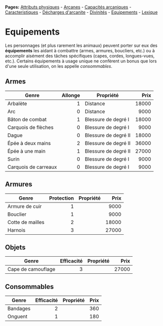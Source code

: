 **Pages:**
[Attributs physiques](../book/attributs.md) -
[Arcanes](../book/arcanes.md) -
[Capacités arcaniques](../book/capacités.md) -
[Caracteristiques](../book/caractéristiques.md) -
[Décharges d'arcanite](../book/décharges.md) -
[Divinités](../book/divinités.md) -
[Equipements](../book/équipements.md) -
[Lexique](../book/lexique.md)
# Equipements

Les personnages (et plus rarement les animaux) peuvent porter sur eux des **équipements** les aidant à combattre (armes, armures, boucliers, etc.) ou à accomplir aisément des tâches spécifiques (capes, cordes, longues-vues, etc.). Certains équipements à usage unique ne confèrent un bonus que lors d&#039;une seule utilisation, on les appelle _consommables_.

## Armes

|Genre|Allonge|Propriété|Prix|
|---|---:|---|---:|
Arbalète|1|Distance|18000
Arc|0|Distance|9000
Bâton de combat|1|Blessure de degré I|18000
Carquois de flèches|0|Blessure de degré I|9000
Dague|0|Blessure de degré II|18000
Épée à deux mains|2|Blessure de degré II|36000
Épée à une main|1|Blessure de degré II|27000
Surin|0|Blessure de degré I|9000
Carquois de carreaux|0|Blessure de degré I|9000

## Armures

|Genre|Protection|Propriété|Prix|
|---|---:|---|---:|
Armure de cuir|1| |9000
Bouclier|1| |9000
Cotte de mailles|2| |18000
Harnois|3| |27000

## Objets

|Genre|Efficacité|Propriété|Prix|
|---|---:|---|---:|
Cape de camouflage|3| |27000

## Consommables

|Genre|Efficacité|Propriété|Prix|
|---|---:|---|---:|
Bandages|2| |360
Onguent|1| |180

